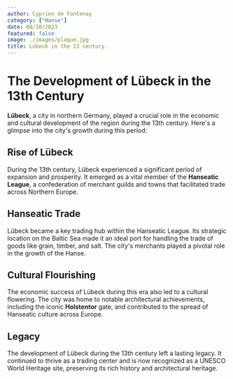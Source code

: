 ```yaml
---
author: Cyprien de Fontenay
category: ["Hanse"]
date: 08/10/2023
featured: false
image: ./images/plague.jpg
title: Lübeck in the 13 century.
---
```



# The Development of Lübeck in the 13th Century

**Lübeck**, a city in northern Germany, played a crucial role in the economic and cultural development of the region during the 13th century. Here's a glimpse into the city's growth during this period:

## Rise of Lübeck

During the 13th century, Lübeck experienced a significant period of expansion and prosperity. It emerged as a vital member of the **Hanseatic League**, a confederation of merchant guilds and towns that facilitated trade across Northern Europe.

## Hanseatic Trade

Lübeck became a key trading hub within the Hanseatic League. Its strategic location on the Baltic Sea made it an ideal port for handling the trade of goods like grain, timber, and salt. The city's merchants played a pivotal role in the growth of the Hanse.

## Cultural Flourishing

The economic success of Lübeck during this era also led to a cultural flowering. The city was home to notable architectural achievements, including the iconic **Holstentor** gate, and contributed to the spread of Hanseatic culture across Europe.

## Legacy

The development of Lübeck during the 13th century left a lasting legacy. It continued to thrive as a trading center and is now recognized as a UNESCO World Heritage site, preserving its rich history and architectural heritage.

